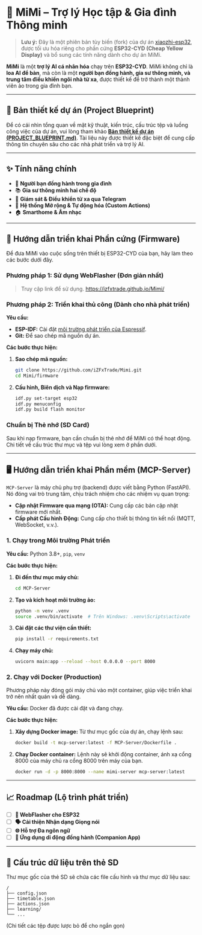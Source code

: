 # 🎀 MiMi – Trợ lý Học tập & Gia đình Thông minh

> **Lưu ý:** Đây là một phiên bản tùy biến (fork) của dự án [xiaozhi-esp32](https://github.com/78/xiaozhi-esp32), được tối ưu hóa riêng cho phần cứng **ESP32-CYD (Cheap Yellow Display)** và bổ sung các tính năng dành cho dự án MiMi.

**MiMi** là một **trợ lý AI cá nhân hóa** chạy trên **ESP32-CYD**. MiMi không chỉ là **loa AI để bàn**, mà còn là một **người bạn đồng hành, gia sư thông minh, và trung tâm điều khiển ngôi nhà từ xa**, được thiết kế để trở thành một thành viên ảo trong gia đình bạn.

---

## 📖 Bản thiết kế dự án (Project Blueprint)

Để có cái nhìn tổng quan về mặt kỹ thuật, kiến trúc, cấu trúc tệp và luồng công việc của dự án, vui lòng tham khảo **[Bản thiết kế dự án (PROJECT_BLUEPRINT.md)](./PROJECT_BLUEPRINT.md)**. Tài liệu này được thiết kế đặc biệt để cung cấp thông tin chuyên sâu cho các nhà phát triển và trợ lý AI.

---

## ✨ Tính năng chính

*   💖 **Người bạn đồng hành trong gia đình**
*   📚 **Gia sư thông minh hai chế độ**
*   📱 **Giám sát & Điều khiển từ xa qua Telegram**
*   🔌 **Hệ thống Mở rộng & Tự động hóa (Custom Actions)**
*   🏠 **Smarthome & Âm nhạc**

---

## 🚀 Hướng dẫn triển khai Phần cứng (Firmware)

Để đưa MiMi vào cuộc sống trên thiết bị ESP32-CYD của bạn, hãy làm theo các bước dưới đây.

### Phương pháp 1: Sử dụng WebFlasher (Đơn giản nhất)

> Truy cập link để sử dụng.
https://izfxtrade.github.io/Mimi/

### Phương pháp 2: Triển khai thủ công (Dành cho nhà phát triển)

**Yêu cầu:**

*   **ESP-IDF:** Cài đặt [môi trường phát triển của Espressif](https://docs.espressif.com/projects/esp-idf/en/latest/esp32/get-started/).
*   **Git:** Để sao chép mã nguồn dự án.

**Các bước thực hiện:**

1.  **Sao chép mã nguồn:**
    ```bash
    git clone https://github.com/iZFxTrade/Mimi.git
    cd Mimi/firmware
    ```

2.  **Cấu hình, Biên dịch và Nạp firmware:**
    ```bash
    idf.py set-target esp32
    idf.py menuconfig
    idf.py build flash monitor
    ```

### Chuẩn bị Thẻ nhớ (SD Card)

Sau khi nạp firmware, bạn cần chuẩn bị thẻ nhớ để MiMi có thể hoạt động. Chi tiết về cấu trúc thư mục và tệp vui lòng xem ở phần dưới.

---

## 🖥️ Hướng dẫn triển khai Phần mềm (MCP-Server)

`MCP-Server` là máy chủ phụ trợ (backend) được viết bằng Python (FastAPI). Nó đóng vai trò trung tâm, chịu trách nhiệm cho các nhiệm vụ quan trọng:

*   **Cập nhật Firmware qua mạng (OTA):** Cung cấp các bản cập nhật firmware mới nhất.
*   **Cấp phát Cấu hình Động:** Cung cấp cho thiết bị thông tin kết nối (MQTT, WebSocket, v.v.).

### 1. Chạy trong Môi trường Phát triển

**Yêu cầu:** Python 3.8+, `pip`, `venv`

**Các bước thực hiện:**

1.  **Đi đến thư mục máy chủ:**
    ```bash
    cd MCP-Server
    ```

2.  **Tạo và kích hoạt môi trường ảo:**
    ```bash
    python -m venv .venv
    source .venv/bin/activate  # Trên Windows: .venv\Scripts\activate
    ```

3.  **Cài đặt các thư viện cần thiết:**
    ```bash
    pip install -r requirements.txt
    ```

4.  **Chạy máy chủ:**
    ```bash
    uvicorn main:app --reload --host 0.0.0.0 --port 8000
    ```

### 2. Chạy với Docker (Production)

Phương pháp này đóng gói máy chủ vào một container, giúp việc triển khai trở nên nhất quán và dễ dàng.

**Yêu cầu:** Docker đã được cài đặt và đang chạy.

**Các bước thực hiện:**

1.  **Xây dựng Docker image:**
    Từ thư mục gốc của dự án, chạy lệnh sau:
    ```bash
    docker build -t mcp-server:latest -f MCP-Server/Dockerfile .
    ```

2.  **Chạy Docker container:**
    Lệnh này sẽ khởi động container, ánh xạ cổng 8000 của máy chủ ra cổng 8000 trên máy của bạn.
    ```bash
    docker run -d -p 8000:8000 --name mimi-server mcp-server:latest
    ```

---

## 📈 Roadmap (Lộ trình phát triển)

*   [ ] **🚀 WebFlasher cho ESP32**
*   [ ] **🗣️ Cải thiện Nhận dạng Giọng nói**
*   [ ] **🌐 Hỗ trợ Đa ngôn ngữ**
*   [ ] **📱 Ứng dụng di động đồng hành (Companion App)**

---

## 📂 Cấu trúc dữ liệu trên thẻ SD

Thư mục gốc của thẻ SD sẽ chứa các file cấu hình và thư mục dữ liệu sau:

```
/
├── config.json
├── timetable.json
├── actions.json
├── learning/
└── ...
```
(Chi tiết các tệp được lược bỏ để cho ngắn gọn)
